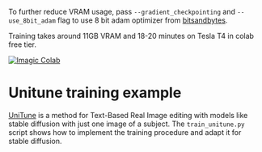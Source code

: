 To further reduce VRAM usage, pass `--gradient_checkpointing` and `--use_8bit_adam` flag to use 8 bit adam optimizer from [bitsandbytes](https://github.com/TimDettmers/bitsandbytes).

Training takes around 11GB VRAM and 18-20 minutes on Tesla T4 in colab free tier.

[![Imagic Colab](https://colab.research.google.com/assets/colab-badge.svg)](https://colab.research.google.com/github/amirza1/diffusers/blob/main/examples/unitune/UniTune_Stable_Diffusion.ipynb)

# Unitune training example

[UniTune](https://arxiv.org/abs/2210.09477  ) is a method for Text-Based Real Image editing with models like stable diffusion with just one image of a subject.
The `train_unitune.py` script shows how to implement the training procedure and adapt it for stable diffusion.
